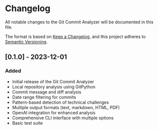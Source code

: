 # Changelog

All notable changes to the Git Commit Analyzer will be documented in this file.

The format is based on [Keep a Changelog](https://keepachangelog.com/en/1.0.0/),
and this project adheres to [Semantic Versioning](https://semver.org/spec/v2.0.0.html).

## [0.1.0] - 2023-12-01

### Added
- Initial release of the Git Commit Analyzer
- Local repository analysis using GitPython
- Commit message and diff analysis
- Date range filtering for commits
- Pattern-based detection of technical challenges
- Multiple output formats (text, markdown, HTML, PDF)
- OpenAI integration for enhanced analysis
- Comprehensive CLI interface with multiple options
- Basic test suite 
